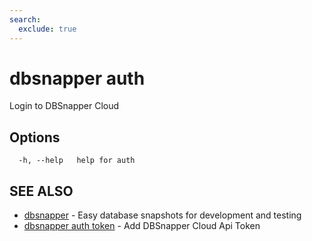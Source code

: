 ```yaml
---
search:
  exclude: true
---
```

# dbsnapper auth

Login to DBSnapper Cloud

## Options

```
  -h, --help   help for auth
```

## SEE ALSO

* [dbsnapper](dbsnapper.md)	 - Easy database snapshots for development and testing
* [dbsnapper auth token](dbsnapper_auth_token.md)	 - Add DBSnapper Cloud Api Token

